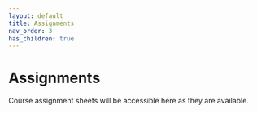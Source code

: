 ```yaml
---
layout: default
title: Assignments
nav_order: 3
has_children: true
---
```

# Assignments
Course assignment sheets will be accessible here as they are available.
